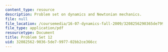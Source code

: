 ```yaml
---
content_type: resource
description: Problem set on dynamics and Newtonian mechanics.
file: null
file_location: /coursemedia/16-07-dynamics-fall-2009/3208256290365de7997702bb2ce366cc_MIT16_07F09_hw12.pdf
file_type: application/pdf
resourcetype: Document
title: Problem Set 12
uid: 32082562-9036-5de7-9977-02bb2ce366cc
---
```

